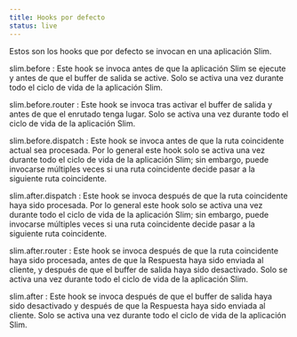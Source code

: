 ```yaml
---
title: Hooks por defecto
status: live
---
```


Estos son los hooks que por defecto se invocan en una aplicación Slim.

slim.before
: Este hook se invoca antes de que la aplicación Slim se ejecute y antes de que 
el buffer de salida se active. Solo se activa una vez durante todo el ciclo de 
vida de la aplicación Slim.

slim.before.router
: Este hook se invoca tras activar el buffer de salida y antes de que el enrutado 
tenga lugar. Solo se activa una vez durante todo el ciclo de vida de la aplicación 
Slim.

slim.before.dispatch
: Este hook se invoca antes de que la ruta coincidente actual sea procesada. Por 
lo general este hook solo se activa una vez durante todo el ciclo de vida de la 
aplicación Slim; sin embargo, puede invocarse múltiples veces si una ruta 
coincidente decide pasar a la siguiente ruta coincidente.

slim.after.dispatch
: Este hook se invoca después de que la ruta coincidente haya sido procesada. Por 
lo general este hook solo se activa una vez durante todo el ciclo de vida de la 
aplicación Slim; sin embargo, puede invocarse múltiples veces si una ruta coincidente 
decide pasar a la siguiente ruta coincidente.

slim.after.router
: Este hook se invoca después de que la ruta coincidente haya sido procesada, antes 
de que la Respuesta haya sido enviada al cliente, y después de que el buffer de 
salida haya sido desactivado. Solo se activa una vez durante todo el ciclo de 
vida de la aplicación Slim.

slim.after
: Este hook se invoca después de que el buffer de salida haya sido desactivado y 
después de que la Respuesta haya sido enviada al cliente. Solo se activa una vez 
durante todo el ciclo de vida de la aplicación Slim.
